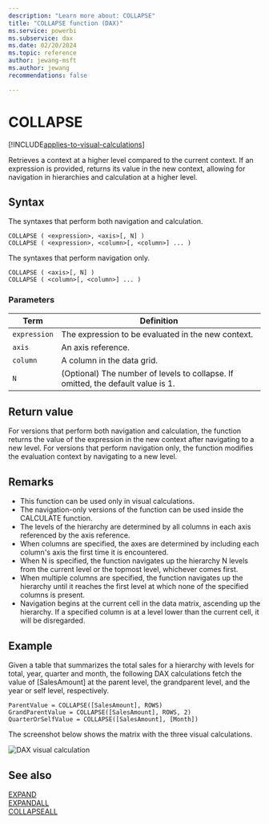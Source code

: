 ```yaml
---
description: "Learn more about: COLLAPSE"
title: "COLLAPSE function (DAX)"
ms.service: powerbi
ms.subservice: dax
ms.date: 02/20/2024
ms.topic: reference
author: jewang-msft
ms.author: jewang
recommendations: false

---
```


# COLLAPSE

[!INCLUDE[applies-to-visual-calculations](includes/applies-to-visual-calculations.md)]

Retrieves a context at a higher level compared to the current context. If an expression is provided, returns its value in the new context, allowing for navigation in hierarchies and calculation at a higher level.

## Syntax

The syntaxes that perform both navigation and calculation.
```dax
COLLAPSE ( <expression>, <axis>[, N] )
COLLAPSE ( <expression>, <column>[, <column>] ... )
```

The syntaxes that perform navigation only.
```dax
COLLAPSE ( <axis>[, N] )
COLLAPSE ( <column>[, <column>] ... )
```

### Parameters

|Term|Definition|
|--------|--------------|
|`expression`|The expression to be evaluated in the new context.|
|`axis`|An axis reference.|
|`column`|A column in the data grid.|
|`N`|(Optional) The number of levels to collapse. If omitted, the default value is 1.|

## Return value

For versions that perform both navigation and calculation, the function returns the value of the expression in the new context after navigating to a new level.
For versions that perform navigation only, the function modifies the evaluation context by navigating to a new level.

## Remarks

* This function can be used only in visual calculations.
* The navigation-only versions of the function can be used inside the CALCULATE function.
* The levels of the hierarchy are determined by all columns in each axis referenced by the axis reference.
* When columns are specified, the axes are determined by including each column's axis the first time it is encountered.
* When N is specified, the function navigates up the hierarchy N levels from the current level or the topmost level, whichever comes first.
* When multiple columns are specified, the function navigates up the hierarchy until it reaches the first level at which none of the specified columns is present.
* Navigation begins at the current cell in the data matrix, ascending up the hierarchy. If a specified column is at a level lower than the current cell, it will be disregarded.

## Example

Given a table that summarizes the total sales for a hierarchy with levels for total, year, quarter and month, the following DAX calculations fetch the value of [SalesAmount] at the parent level, the grandparent level, and the year or self level, respectively.

```dax
ParentValue = COLLAPSE([SalesAmount], ROWS)
GrandParentValue = COLLAPSE([SalesAmount], ROWS, 2)
QuarterOrSelfValue = COLLAPSE([SalesAmount], [Month])
```

The screenshot below shows the matrix with the three visual calculations.

![DAX visual calculation](media/dax-queries/dax-visualcalc-collapse.png)

## See also

[EXPAND](expand-function-dax.md)  
[EXPANDALL](expandall-function-dax.md)  
[COLLAPSEALL](collapseall-function-dax.md)  


